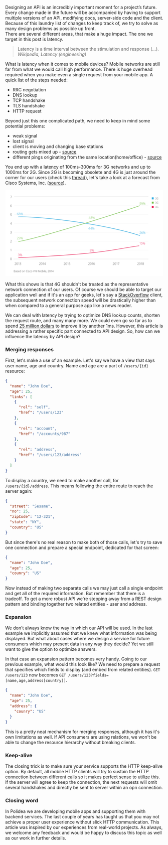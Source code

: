 Designing an API is an incredibly important moment for a project’s future. 
Every change made in the future will be accompanied by having to support multiple versions of an API, modifying docs, server-side code and the client. 
Because of this laundry list of changes to keep track of, we try to solve as many design problems as possible up front.  
There are several different areas, that make a huge impact. The one we target in this post is latency.

> Latency is a time interval between the stimulation and response (...).
> <cite>Wikipedia, Latency (engineering)</cite>

What is latency when it comes to mobile devices? 
Mobile networks are still far from what we would call high performance. 
There is huge overhead required when you make even a single request from your mobile app. 
A quick list of the steps needed:

- RRC negotiation
- DNS lookup
- TCP handshake
- TLS handshake
- HTTP request

Beyond just this one complicated path, we need to keep in mind some potential problems:

- weak signal
- lost signal 
- client is moving and changing base stations
- routing gets mixed up - [source](http://calendar.perfplanet.com/2012/latency-in-mobile-networks-the-missing-link/)
- different pings originating from the same location(home/office) - [source](http://blog.cloudflare.com/why-mobile-performance-is-difficult)

You end up with a latency of 100ms-300ms for 3G networks and up to 1000ms for 2G. 
Since 2G is becoming obsolete and 4G is just around the corner for our users (check this [thread](http://serverfault.com/a/573815)), 
let's take a look at a forecast from Cisco Systems, Inc. ([source](http://www.cisco.com/c/en/us/solutions/collateral/service-provider/visual-networking-index-vni/white_paper_c11-520862.html)).

![CISCO mobile connection speed forecast](cisco.png)

What this shows is that 4G shouldn't be treated as the representative network connection of our users. 
Of course we should be able to target our application well and if it's an app for geeks, 
let's say a [StackOverflow](http://stackoverflow.com/) client, the subsequent network connection speed will be drastically higher 
than when compared to a general purpose app like a news reader.  

We can deal with latency by trying to optimize DNS lookup counts, shorten the request route, and many many more. 
We could even go so far as to spend [25 million dollars](http://www.extremetech.com/extreme/122989-1-5-billion-the-cost-of-cutting-london-toyko-latency-by-60ms) to improve it by another 1ms. 
However, this article is addressing a rather specific part connected to API design. 
So, how can we influence the latency by API design?

### Merging responses

First, let's make a use of an example. Let's say we have a view that says user name, age and country. 
Name and age are a part of `/users/{id}` resource:

```json
{
  "name": "John Doe",
  "age": 25,
  "links": [
    {
      "rel": "self",
      "href": "/users/123"
    },
    {
      "rel": "account",
      "href": "/accounts/987"
    },
    {
      "rel": "address",
      "href": "/users/123/address"
    }
  ]
}
```

To display a country, we need to make another call, for `/users/{id}/address`. This means following the entire route to reach the server again:

```json
{
  "street": "Sesame",
  "no": 25,
  "zipCode": "12-321",
  "state": "NY",
  "country": "US"
}
```

But since there's no real reason to make both of those calls, let's try to save one connection and prepare a special endpoint, dedicated for that screen:

```json
{
  "name": "John Doe",
  "age": 25,
  "counry": "US"
}
```

Now instead of making two separate calls we may just call a single endpoint and get all of the required information. 
But remember that there is a tradeoff. To get a more robust API we're stepping away from a REST design pattern 
and binding together two related entities - user and address.

### Expansion

We don't always know the way in which our API will be used. 
In the last example we implicitly assumed that we knew what information was being displayed. 
But what about cases where we design a service for future consumers which may present data in any way they decide? 
Yet we still want to give the option to optimize answers.

In that case an expansion pattern becomes very handy. 
Going to our previous example, what would this look like? 
We need to prepare a request that specifies which fields to display (and embed from related entities). 
`GET /users/123` now becomes `GET /users/123?fields=[name,age,address[country]]`.

```json
{
  "name": "John Doe",
  "age": 25,
  "address": {
    "counry": "US"
  }
}
```

This is a pretty neat mechanism for merging responses, although it has it's own limitations as well. 
If API consumers are using relations, we won't be able to change the resource hierarchy without breaking clients.

### Keep-alive

The closing trick is to make sure your service supports the HTTP keep-alive option. 
By default, all mobile HTTP clients will try to sustain the HTTP connection between different calls so it makes perfect sense to utilize this. 
If the server will agree to keep the connection, the next requests will omit several handshakes and directly be sent to server within an opn connection.

### Closing word

In Polidea we are developing mobile apps and supporting them with backend services.
The last couple of years has taught us that you may not achieve a proper user experience without slick HTTP communication.
This article was inspired by our experiences from real-world projects.
As always, we welcome any feedback and would be happy to discuss this topic as well as our work in further details.

